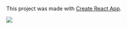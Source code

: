This project was made with [Create React App](https://github.com/facebook/create-react-app).

<img src="./screenshots/todo-list.PNG">